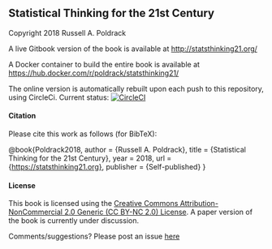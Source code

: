 
## Statistical Thinking for the 21st Century

Copyright 2018 Russell A. Poldrack

A live Gitbook version of the book is available at http://statsthinking21.org/

A Docker container to build the entire book is available at https://hub.docker.com/r/poldrack/statsthinking21/

The online version is automatically rebuilt upon each push to this repository, using CircleCi. Current status: [![CircleCI](https://circleci.com/gh/poldrack/psych10-book.svg?style=svg)](https://circleci.com/gh/poldrack/psych10-book)

#### Citation

Please cite this work as follows (for BibTeX):

@book{Poldrack2018,
  author = {Russell A. Poldrack},
  title = {Statistical Thinking for the 21st Century},
  year = 2018,
  url = {https://statsthinking21.org},
  publisher = {Self-published}
}

#### License
This book is licensed using the [Creative Commons Attribution-NonCommercial 2.0 Generic (CC BY-NC 2.0) License](https://creativecommons.org/licenses/by-nc/2.0/).  A paper version of the book is currently under discussion.

Comments/suggestions?  Please post an issue [here](https://github.com/poldrack/psych10-book/issues)

